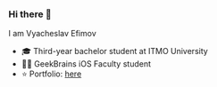 ### Hi there 👋

I am Vyacheslav Efimov

* 🎓 Third-year bachelor student at ITMO University
* 👨‍💻 GeekBrains iOS Faculty student
* ⭐️ Portfolio: [here](https://slavafive.github.io/portfolio/)
